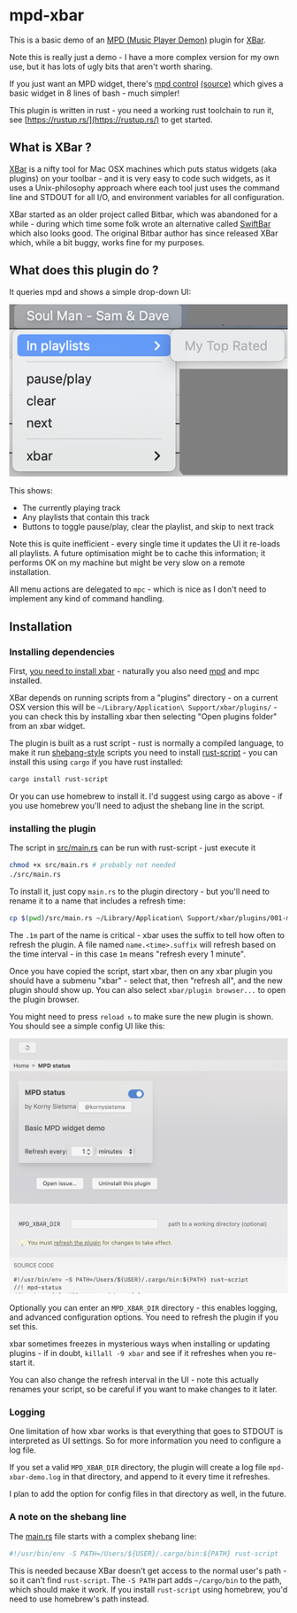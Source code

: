# mpd-xbar

This is a basic demo of an [MPD (Music Player Demon)](https://www.musicpd.org/) plugin for [XBar](https://xbarapp.com/).

Note this is really just a demo - I have a more complex version for my own use, but it has lots of ugly bits that aren't worth sharing.

If you just want an MPD widget, there's [mpd control](https://xbarapp.com/docs/plugins/Music/mpd-control.20s.sh.html) [(source)](https://github.com/matryer/xbar-plugins/blob/main/Music/mpd-control.20s.sh) which gives a basic widget in 8 lines of bash - much simpler!

This plugin is written in rust - you need a working rust toolchain to run it, see [https://rustup.rs/](https://rustup.rs/) to get started.

## What is XBar ?

[XBar](https://xbarapp.com/) is a nifty tool for Mac OSX machines which puts status widgets (aka plugins) on your toolbar - and it is very easy to code such widgets, as it uses a Unix-philosophy approach where each tool just uses the command line and STDOUT for all I/O, and environment variables for all configuration.

XBar started as an older project called Bitbar, which was abandoned for a while - during which time some folk wrote an alternative called [SwiftBar](https://github.com/swiftbar/SwiftBar) which also looks good.  The original Bitbar author has since released XBar which, while a bit buggy, works fine for my purposes.

## What does this plugin do ?

It queries mpd and shows a simple drop-down UI:

![ui sample](./docs/images/mpd-xbar-ui.png)

This shows:

- The currently playing track
- Any playlists that contain this track
- Buttons to toggle pause/play, clear the playlist, and skip to next track

Note this is quite inefficient - every single time it updates the UI it re-loads all playlists.  A future optimisation might be to cache this information; it performs OK on my machine but might be very slow on a remote installation.

All menu actions are delegated to `mpc` - which is nice as I don't need to implement any kind of command handling.

## Installation

### Installing dependencies

First, [you need to install xbar](https://xbarapp.com/) - naturally you also need [mpd](https://www.musicpd.org/) and mpc installed.

XBar depends on running scripts from a "plugins" directory - on a current OSX version this will be `~/Library/Application\ Support/xbar/plugins/` - you can check this by installing xbar then selecting "Open plugins folder" from an xbar widget.

The plugin is built as a rust script - rust is normally a compiled language, to make it run [shebang-style](https://en.wikipedia.org/wiki/Shebang_(Unix)) scripts you need to install [rust-script](https://rust-script.org/) - you can install this using `cargo` if you have rust installed:

```sh
cargo install rust-script
```

Or you can use homebrew to install it. I'd suggest using cargo as above - if you use homebrew you'll need to adjust the shebang line in the script.

### installing the plugin

The script in [src/main.rs](./src/main.rs) can be run with rust-script - just execute it

```sh
chmod +x src/main.rs # probably not needed
./src/main.rs
```

To install it, just copy `main.rs` to the plugin directory - but you'll need to rename it to a name that includes a refresh time:

```sh
cp $(pwd)/src/main.rs ~/Library/Application\ Support/xbar/plugins/001-mpd-xbar.1m.rs
```

The `.1m` part of the name is critical - xbar uses the suffix to tell how often to refresh the plugin.  A file named  `name.<time>.suffix` will refresh based on the time interval - in this case `1m` means "refresh every 1 minute".

Once you have copied the script, start xbar, then on any xbar plugin you should have a submenu "xbar" - select that, then "refresh all", and the new plugin should show up. You can also select `xbar/plugin browser...` to open the plugin browser.

You might need to press `reload ↻` to make sure the new plugin is shown. You should see a simple config UI like this:

![xbar plugin UI](./docs/images/xbar_plugin_ui.png)

Optionally you can enter an `MPD_XBAR_DIR` directory - this enables logging, and advanced configuration options. You need to refresh the plugin if you set this.

xbar sometimes freezes in mysterious ways when installing or updating plugins - if in doubt, `killall -9 xbar` and see if it refreshes when you re-start it.

You can also change the refresh interval in the UI - note this actually renames your script, so be careful if you want to make changes to it later.

### Logging

One limitation of how xbar works is that everything that goes to STDOUT is interpreted as UI settings. So for more information you need to configure a log file.

If you set a valid `MPD_XBAR_DIR` directory, the plugin will create a log file `mpd-xbar-demo.log` in that directory, and append to it every time it refreshes.

I plan to add the option for config files in that directory as well, in the future.

### A note on the shebang line

The [main.rs](./src/main.rs) file starts with a complex shebang line:

```sh
#!/usr/bin/env -S PATH=/Users/${USER}/.cargo/bin:${PATH} rust-script
```

This is needed because XBar doesn't get access to the normal user's path - so it can't find `rust-script`. The `-S PATH` part adds `~/cargo/bin` to the path, which should make it work.  If you install `rust-script` using homebrew, you'd need to use homebrew's path instead.
